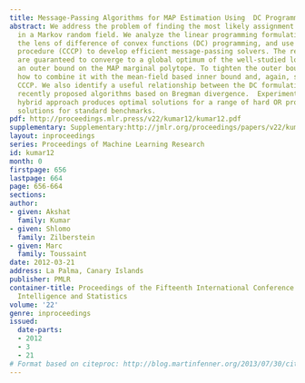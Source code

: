 ```yaml
---
title: Message-Passing Algorithms for MAP Estimation Using  DC Programming
abstract: We address the problem of finding the most likely assignment or MAP estimation
  in a Markov random field. We analyze the linear programming formulation of MAP through
  the lens of difference of convex functions (DC) programming, and use the concave-convex
  procedure (CCCP) to develop efficient message-passing solvers. The resulting algorithms
  are guaranteed to converge to a global optimum of the well-studied local polytope,
  an outer bound on the MAP marginal polytope. To tighten the outer bound, we show
  how to combine it with the mean-field based inner bound and, again, solve it using
  CCCP. We also identify a useful relationship between the DC formulations and some
  recently proposed algorithms based on Bregman divergence.  Experimentally, this
  hybrid approach produces optimal solutions for a range of hard OR problems and near-optimal
  solutions for standard benchmarks.
pdf: http://proceedings.mlr.press/v22/kumar12/kumar12.pdf
supplementary: Supplementary:http://jmlr.org/proceedings/papers/v22/kumar12/kumar12Supple.pdf
layout: inproceedings
series: Proceedings of Machine Learning Research
id: kumar12
month: 0
firstpage: 656
lastpage: 664
page: 656-664
sections: 
author:
- given: Akshat
  family: Kumar
- given: Shlomo
  family: Zilberstein
- given: Marc
  family: Toussaint
date: 2012-03-21
address: La Palma, Canary Islands
publisher: PMLR
container-title: Proceedings of the Fifteenth International Conference on Artificial
  Intelligence and Statistics
volume: '22'
genre: inproceedings
issued:
  date-parts:
  - 2012
  - 3
  - 21
# Format based on citeproc: http://blog.martinfenner.org/2013/07/30/citeproc-yaml-for-bibliographies/
---
```

